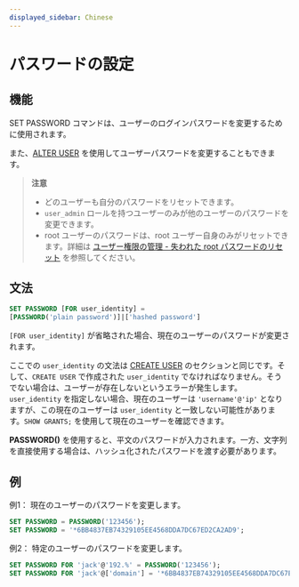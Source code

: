 ```yaml
---
displayed_sidebar: Chinese
---
```


# パスワードの設定

## 機能

SET PASSWORD コマンドは、ユーザーのログインパスワードを変更するために使用されます。

また、[ALTER USER](ALTER_USER.md) を使用してユーザーパスワードを変更することもできます。

> **注意**
>
> - どのユーザーも自分のパスワードをリセットできます。
> - `user_admin` ロールを持つユーザーのみが他のユーザーのパスワードを変更できます。
> - root ユーザーのパスワードは、root ユーザー自身のみがリセットできます。詳細は [ユーザー権限の管理 - 失われた root パスワードのリセット](../../../administration/User_privilege.md#ユーザーの変更) を参照してください。

## 文法

```SQL
SET PASSWORD [FOR user_identity] =
[PASSWORD('plain password')]|['hashed password']
```

`[FOR user_identity]` が省略された場合、現在のユーザーのパスワードが変更されます。

ここでの `user_identity` の文法は [CREATE USER](../account-management/CREATE_USER.md) のセクションと同じです。そして、`CREATE USER` で作成された `user_identity` でなければなりません。そうでない場合は、ユーザーが存在しないというエラーが発生します。`user_identity` を指定しない場合、現在のユーザーは `'username'@'ip'` となりますが、この現在のユーザーは `user_identity` と一致しない可能性があります。`SHOW GRANTS;` を使用して現在のユーザーを確認できます。

**PASSWORD()** を使用すると、平文のパスワードが入力されます。一方、文字列を直接使用する場合は、ハッシュ化されたパスワードを渡す必要があります。

## 例

例1： 現在のユーザーのパスワードを変更します。

```SQL
SET PASSWORD = PASSWORD('123456');
SET PASSWORD = '*6BB4837EB74329105EE4568DDA7DC67ED2CA2AD9';
```

例2： 特定のユーザーのパスワードを変更します。

```SQL
SET PASSWORD FOR 'jack'@'192.%' = PASSWORD('123456');
SET PASSWORD FOR 'jack'@['domain'] = '*6BB4837EB74329105EE4568DDA7DC67ED2CA2AD9';
```
